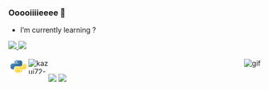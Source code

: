 ### Ooooiiiieeee 👋

- I’m currently learning ?
  
<div>
  <a href="https://github.com/kazui72">
  <img height="120em" src="https://github-readme-stats.vercel.app/api?username=kazui72&show_icons=true&hide=contribs,prs&cache_seconds=86400&theme=radical">
  <img height="120em" src="https://github-readme-stats.vercel.app/api/top-langs/?username=kazui72&layout=compact&theme=radical">
</div>
    
<div style="display: inline_block"><br>
  <img align="left" alt="kazui72-Python" height="30" width="40" src="https://raw.githubusercontent.com/devicons/devicon/master/icons/python/python-original.svg">
  <img align="left" alt="kazui72-VSC" height="30" width="40" src="https://cdn.jsdelivr.net/gh/devicons/devicon/icons/vscode/vscode-original.svg">
  <img align="right" alt="gif" src="https://tenor.com/pt-BR/view/naruto-sasuke-itachi-fisheye-mangekyou-sharingan-gif-20375282">
</div>

##

<div> 
 <a href="kazuinsx" target="_blank"><img src="https://img.shields.io/badge/Discord-7289DA?style=for-the-badge&logo=discord&logoColor=white" target="_blank"></a> 
 <a href="https://www.linkedin.com/in/gustavo-vieira-52a378284/" target="_blank"><img src="https://img.shields.io/badge/-LinkedIn-%230077B5?style=for-the-badge&logo=linkedin&logoColor=white" target="_blank"></a>   
</div>
